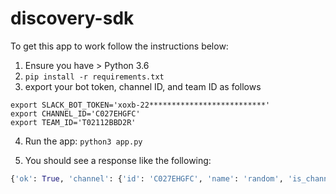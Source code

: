 # discovery-sdk

To get this app to work follow the instructions below:

1. Ensure you have > Python 3.6
2. `pip install -r requirements.txt`
3. export your bot token, channel ID, and team ID as follows

```
export SLACK_BOT_TOKEN='xoxb-22**************************'
export CHANNEL_ID='C027EHGFC'
export TEAM_ID='T02112BBD2R'
```

4. Run the app: `python3 app.py`

5. You should see a response like the following:

```python
{'ok': True, 'channel': {'id': 'C027EHGFC', 'name': 'random', 'is_channel': True, 'is_group': False, 'is_im': False, 'created': 1625594757, 'is_archived': False, 'is_general': False, 'unlinked': 0, 'name_normalized': 'random', 'is_shared': False, 'parent_conversation': None, 'creator': '********', 'is_ext_shared': False, 'is_org_shared': False, 'shared_team_ids': ['T234*311'], 'pending_shared': [], 'pending_connected_team_ids': [], 'is_pending_ext_shared': False, 'is_member': False, 'is_private': False, 'is_mpim': False, 'topic': {'value': '', 'creator': '', 'last_set': 0}, 'purpose': {'value': 'This channel is for... well, everything else. It’s a place for team jokes, spur-of-the-moment ideas, and funny GIFs. Go wild!', 'creator': '******', 'last_set': 1625594757}, 'previous_names': []}}
```